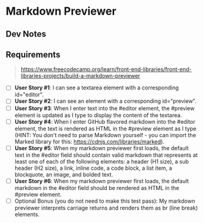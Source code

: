 # Markdown Previewer

## Dev Notes

## Requirements
> https://www.freecodecamp.org/learn/front-end-libraries/front-end-libraries-projects/build-a-markdown-previewer

- [ ] **User Story #1**: I can see a textarea element with a corresponding id="editor".
- [ ] **User Story #2**: I can see an element with a corresponding id="preview".
- [ ] **User Story #3**: When I enter text into the #editor element, the #preview element is updated as I type to display the content of the textarea.
- [ ] **User Story #4**: When I enter GitHub flavored markdown into the #editor element, the text is rendered as HTML in the #preview element as I type (HINT: You don't need to parse Markdown yourself - you can import the Marked library for this: https://cdnjs.com/libraries/marked).
- [ ] **User Story #5**: When my markdown previewer first loads, the default text in the #editor field should contain valid markdown that represents at least one of each of the following elements: a header (H1 size), a sub header (H2 size), a link, inline code, a code block, a list item, a blockquote, an image, and bolded text.
- [ ] **User Story #6**: When my markdown previewer first loads, the default markdown in the #editor field should be rendered as HTML in the #preview element.
- [ ] Optional Bonus (you do not need to make this test pass): My markdown previewer interprets carriage returns and renders them as br (line break) elements.
